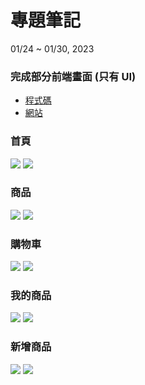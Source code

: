 # 專題筆記
01/24 ~ 01/30, 2023

### 完成部分前端畫面 (只有 UI)

- [程式碼](https://github.com/wei06097/website-2)
- [網站](https://wei06097.github.io/website-2/pages/homepage/homepage.html)

### 首頁
![](https://i.imgur.com/vCvSh0J.png)
![](https://i.imgur.com/r34s6wn.png)

### 商品
![](https://i.imgur.com/wbFiNyo.png)
![](https://i.imgur.com/FU9SZCJ.png)

### 購物車
![](https://i.imgur.com/oVaMlpq.png)
![](https://i.imgur.com/NKmGLeC.png)

### 我的商品
![](https://i.imgur.com/4RdOsXN.png)
![](https://i.imgur.com/edyQT27.png)

### 新增商品
![](https://i.imgur.com/HGSIVsL.png)
![](https://i.imgur.com/O2Er6cj.png)
